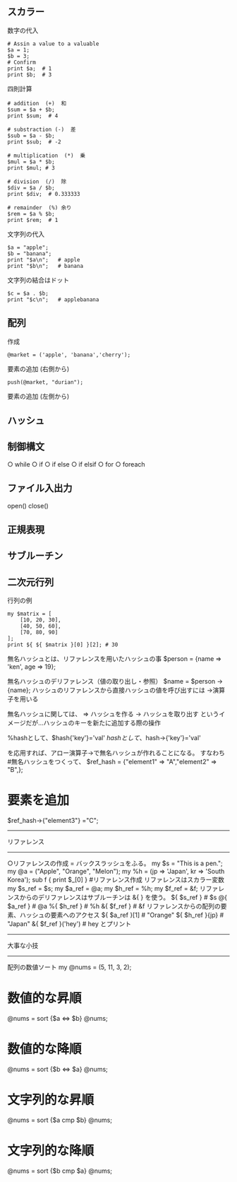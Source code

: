 
## スカラー

数字の代入

    # Assin a value to a valuable
    $a = 1;
    $b = 3;
    # Confirm
    print $a;  # 1
    print $b;  # 3
    
四則計算

    # addition  (+)  和
    $sum = $a + $b;
    print $sum;  # 4
    
    # substraction (-)  差
    $sub = $a - $b;
    print $sub;  # -2
    
    # multiplication  (*)  乗
    $mul = $a * $b;
    print $mul; # 3
    
    # division  (/)  除
    $div = $a / $b;
    print $div;  # 0.333333
    
    # remainder  (%) 余り
    $rem = $a % $b;
    print $rem;  # 1
    
文字列の代入

    $a = "apple";
    $b = "banana";
    print "$a\n";   # apple
    print "$b\n";   # banana
    
文字列の結合はドット

    $c = $a . $b;
    print "$c\n";   # applebanana

## 配列
作成

    @market = ('apple', 'banana','cherry');

要素の追加 (右側から)

    push(@market, "durian");

要素の追加 (左側から)


## ハッシュ


## 制御構文

○ while
○ if
○ if  else
○ if  elsif
○ for
○ foreach


## ファイル入出力

open()
close()

## 正規表現

## サブルーチン





## 二次元行列

行列の例

    my $matrix = [
        [10, 20, 30],
        [40, 50, 60],
        [70, 80, 90]
    ];
    print ${ ${ $matrix }[0] }[2]; # 30





無名ハッシュとは、リファレンスを用いたハッシュの事
$person = {name => 'ken', age => 19};

無名ハッシュのデリファレンス（値の取り出し・参照）
$name = $person -> {name};
ハッシュのリファレンスから直接ハッシュの値を呼び出すには
->演算子を用いる

無名ハッシュに関しては、
=>	ハッシュを作る
->	ハッシュを取り出す
というイメージだが…ハッシュのキーを新たに追加する際の操作

%hashとして、$hash{'key'}='val'
$hashとして、$hash->{'key'}='val'

を応用すれば、アロー演算子->で無名ハッシュが作れることになる。
すなわち
#無名ハッシュをつくって、
$ref_hash = {"element1" => "A","element2" => "B",};
# 要素を追加
$ref_hash->{"element3"} ="C";



*********************
リファレンス
*******************
○リファレンスの作成 = バックスラッシュをふる。
my $s = "This is a pen.";
my @a = ("Apple", "Orange", "Melon");
my %h = (jp => 'Japan', kr => 'South Korea');
sub f { print $_[0] }
#リファレンス作成 リファレンスはスカラー変数
my $s_ref = \$s;
my $a_ref = \@a;
my $h_ref = \%h;
my $f_ref = \&f;
リファレンスからのデリファレンスはサブルーチンは &{ } を使う。
${ $s_ref } # $s
@{ $a_ref } # @a
%{ $h_ref } # %h
&{ $f_ref } # &f
リファレンスからの配列の要素、ハッシュの要素へのアクセス
${ $a_ref }[1]     # "Orange"
${ $h_ref }{jp}    # "Japan"
&{ $f_ref }('hey') # hey とプリント

*********************
大事な小技
*******************
配列の数値ソート
my @nums = (5, 11, 3, 2);
# 数値的な昇順
@nums = sort {$a <=> $b} @nums;
# 数値的な降順
@nums = sort {$b <=> $a} @nums;
# 文字列的な昇順
@nums = sort {$a cmp $b} @nums;
# 文字列的な降順
@nums = sort {$b cmp $a} @nums;






